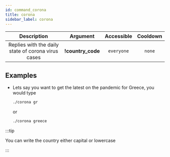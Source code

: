 ```yaml
---
id: command_corona
title: corona
sidebar_label: corona
---    
```


|                    Description                     |     Argument      | Accessible | Cooldown |
| :------------------------------------------------: | :---------------: | :--------: | :------: |
| Replies with the daily state of corona virus cases | __!country_code__ | `everyone` |  `none`  |

## Examples

* Lets say you want to get the latest on the pandemic for Greece, you would type
    ```bash
    ./corona gr
    ```
    or
    ```bash
    ./corona greece
    ```

:::tip

You can write the country either capital or lowercase

:::